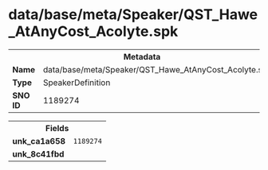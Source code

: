 <h1>data/base/meta/Speaker/QST_Hawe_AtAnyCost_Acolyte.spk</h1><table><tr><th colspan="100%">Metadata</th></tr><tr><td><b>Name</b></td><td>data/base/meta/Speaker/QST_Hawe_AtAnyCost_Acolyte.spk</td></tr><tr><td><b>Type</b></td><td>SpeakerDefinition</td></tr><tr><td><b>SNO ID</b></td><td>1189274</td></tr></table>

<table><tr><th colspan="100%">Fields</th></tr><tr><td><b>unk_ca1a658</b></td><td><code>1189274</code></td></tr><tr><td><b>unk_8c41fbd</b></td><td></td></tr></table>

